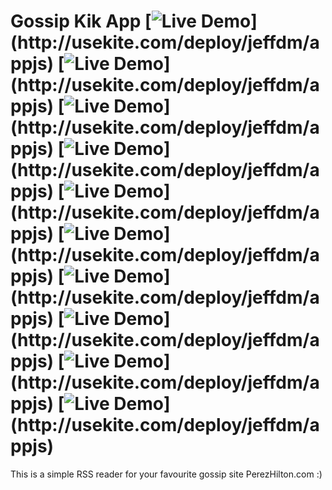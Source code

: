 # Gossip Kik App [![Live Demo](http://usekite.com/live-demo-button.png?)](http://usekite.com/deploy/jeffdm/appjs) [![Live Demo](http://usekite.com/live-demo-button.png?)](http://usekite.com/deploy/jeffdm/appjs) [![Live Demo](http://usekite.com/live-demo-button.png?)](http://usekite.com/deploy/jeffdm/appjs) [![Live Demo](http://usekite.com/live-demo-button.png?)](http://usekite.com/deploy/jeffdm/appjs) [![Live Demo](http://usekite.com/live-demo-button.png?)](http://usekite.com/deploy/jeffdm/appjs) [![Live Demo](http://usekite.com/live-demo-button.png?)](http://usekite.com/deploy/jeffdm/appjs) [![Live Demo](http://usekite.com/live-demo-button.png?)](http://usekite.com/deploy/jeffdm/appjs) [![Live Demo](http://usekite.com/live-demo-button.png?)](http://usekite.com/deploy/jeffdm/appjs) [![Live Demo](http://usekite.com/live-demo-button.png?)](http://usekite.com/deploy/jeffdm/appjs) [![Live Demo](http://usekite.com/live-demo-button.png?)](http://usekite.com/deploy/jeffdm/appjs)

This is a simple RSS reader for your favourite gossip site PerezHilton.com :) 

